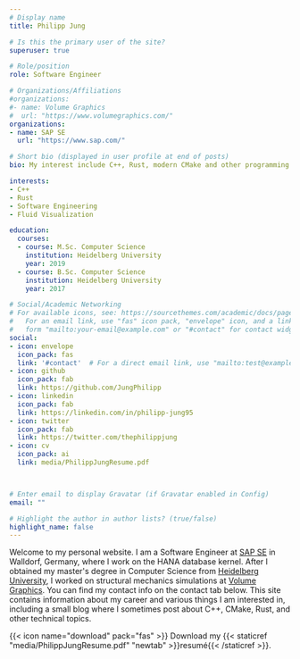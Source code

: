 ```yaml
---
# Display name
title: Philipp Jung

# Is this the primary user of the site?
superuser: true

# Role/position
role: Software Engineer

# Organizations/Affiliations
#organizations:
#- name: Volume Graphics
#  url: "https://www.volumegraphics.com/"
organizations:
- name: SAP SE
  url: "https://www.sap.com/"

# Short bio (displayed in user profile at end of posts)
bio: My interest include C++, Rust, modern CMake and other programming related topics.

interests:
- C++
- Rust
- Software Engineering
- Fluid Visualization

education:
  courses:
  - course: M.Sc. Computer Science
    institution: Heidelberg University
    year: 2019
  - course: B.Sc. Computer Science
    institution: Heidelberg University
    year: 2017

# Social/Academic Networking
# For available icons, see: https://sourcethemes.com/academic/docs/page-builder/#icons
#   For an email link, use "fas" icon pack, "envelope" icon, and a link in the
#   form "mailto:your-email@example.com" or "#contact" for contact widget.
social:
- icon: envelope
  icon_pack: fas
  link: '#contact'  # For a direct email link, use "mailto:test@example.org".
- icon: github
  icon_pack: fab
  link: https://github.com/JungPhilipp
- icon: linkedin
  icon_pack: fab
  link: https://linkedin.com/in/philipp-jung95
- icon: twitter
  icon_pack: fab
  link: https://twitter.com/thephilippjung
- icon: cv
  icon_pack: ai
  link: media/PhilippJungResume.pdf



# Enter email to display Gravatar (if Gravatar enabled in Config)
email: ""

# Highlight the author in author lists? (true/false)
highlight_name: false
---
```

Welcome to my personal website.
I am a Software Engineer at [SAP SE](http://www.sap.com/) in Walldorf, Germany, where I work on the HANA database kernel.
After I obtained my master's degree in Computer Science from [Heidelberg University](https://www.uni-heidelberg.de/en),
 I worked on structural mechanics simulations at [Volume Graphics](https://www.volumegraphics.com/).
You can find my contact info on the contact tab below. This site contains information about my career and various things I am interested in, including a small blog where I sometimes post about C++, CMake, Rust, and other technical topics.

{{< icon name="download" pack="fas" >}} Download my {{< staticref "media/PhilippJungResume.pdf" "newtab" >}}resumé{{< /staticref >}}.
